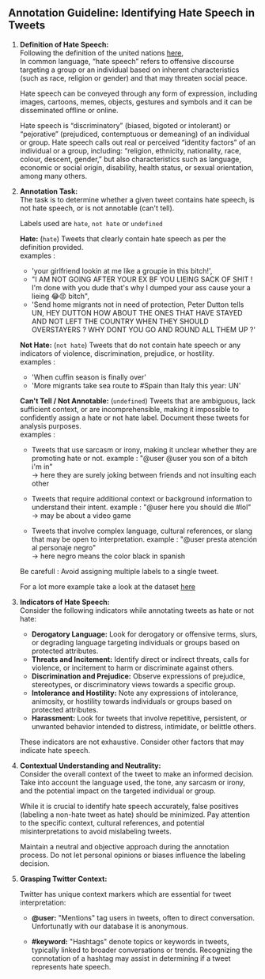 ## Annotation Guideline: Identifying Hate Speech in Tweets

1. **Definition of Hate Speech:**  
   Following the definition of the united nations [here](https://www.un.org/en/hate-speech/understanding-hate-speech/what-is-hate-speech#:~:text=In%20common%20language%2C%20%E2%80%9Chate%20speech,that%20may%20threaten%20social%20peace.),  
   In common language, “hate speech” refers to offensive discourse targeting a group or an individual based on inherent characteristics (such as race, religion or gender) and that may threaten social peace.

   
   Hate speech can be conveyed through any form of expression, including images, cartoons, memes, objects, gestures and symbols and it can be disseminated offline or online.

   Hate speech is “discriminatory” (biased, bigoted or intolerant) or “pejorative” (prejudiced, contemptuous or demeaning) of an individual or group.
   Hate speech calls out real or perceived “identity factors” of an individual or a group, including: “religion, ethnicity, nationality, race, colour, descent, gender,” but also characteristics such as language, economic or social origin, disability, health status, or sexual orientation, among many others.

2. **Annotation Task:**  
   The task is to determine whether a given tweet contains hate speech, is not hate speech, or is not annotable (can't tell).

   Labels used are `hate`, `not hate` or `undefined`

   **Hate:** (`hate`) Tweets that clearly contain hate speech as per the definition provided.  
   examples : 
      + 'your girlfriend lookin at me like a groupie in this bitch!',
      + "I AM NOT GOING AFTER YOUR EX BF YOU LIEING SACK OF SHIT ! I'm done with you dude that's why I dumped your ass cause your a lieing 😂😡 bitch",
      + 'Send home migrants not in need of protection, Peter Dutton tells UN, HEY DUTTON HOW ABOUT THE ONES THAT HAVE STAYED AND NOT LEFT THE COUNTRY WHEN THEY SHOULD OVERSTAYERS ? WHY DONT YOU GO AND ROUND ALL THEM UP ?'

   **Not Hate:** (`not hate`) Tweets that do not contain hate speech or any indicators of violence, discrimination, prejudice, or hostility.  
   examples : 
      + 'When cuffin season is finally over'
      + 'More migrants take sea route to #Spain than Italy this year: UN'
   
   **Can't Tell / Not Annotable:** (`undefined`) Tweets that are ambiguous, lack sufficient context, or are incomprehensible, making it impossible to confidently assign a hate or not hate label. Document these tweets for analysis purposes.  
   examples :
      - Tweets that use sarcasm or irony, making it unclear whether they are promoting hate or not.
      example : "@user @user you son of a bitch i'm in"  
      -> here they are surely joking between friends and not insulting each other

      - Tweets that require additional context or background information to understand their intent.
      example : "@user here you should die #lol"  
      -> may be about a video game 

      - Tweets that involve complex language, cultural references, or slang that may be open to interpretation.
      example : "@user presta atención al personaje negro"  
      -> here negro means the color black in spanish

   Be carefull : Avoid assigning multiple labels to a single tweet.

   For a lot more example take a look at the dataset [here](https://huggingface.co/datasets/tweet_eval/viewer/hate/train)
  
  
3. **Indicators of Hate Speech:**  
   Consider the following indicators while annotating tweets as hate or not hate:

   - **Derogatory Language:** Look for derogatory or offensive terms, slurs, or degrading language targeting individuals or groups based on protected attributes.
   - **Threats and Incitement:** Identify direct or indirect threats, calls for violence, or incitement to harm or discriminate against others.
   - **Discrimination and Prejudice:** Observe expressions of prejudice, stereotypes, or discriminatory views towards a specific group.
   - **Intolerance and Hostility:** Note any expressions of intolerance, animosity, or hostility towards individuals or groups based on protected attributes.
   - **Harassment:** Look for tweets that involve repetitive, persistent, or unwanted behavior intended to distress, intimidate, or belittle others.

   These indicators are not exhaustive. Consider other factors that may indicate hate speech.

4. **Contextual Understanding and Neutrality:**  
   Consider the overall context of the tweet to make an informed decision. Take into account the language used, the tone, any sarcasm or irony, and the potential impact on the targeted individual or group.

   While it is crucial to identify hate speech accurately, false positives (labeling a non-hate tweet as hate) should be minimized. Pay attention to the specific context, cultural references, and potential misinterpretations to avoid mislabeling tweets.

   Maintain a neutral and objective approach during the annotation process. Do not let personal opinions or biases influence the labeling decision.


5. **Grasping Twitter Context:**

   Twitter has unique context markers which are essential for tweet interpretation:

   - **@user:** "Mentions" tag users in tweets, often to direct conversation. Unfortunatly with our database it is anonymous.

   - **#keyword:** "Hashtags" denote topics or keywords in tweets, typically linked to broader conversations or trends. Recognizing the connotation of a hashtag may assist in determining if a tweet represents hate speech.
